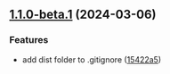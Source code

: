 ## [1.1.0-beta.1](https://github.com/frontkom/block-react-parser/compare/v1.0.0...v1.1.0-beta.1) (2024-03-06)


### Features

* add dist folder to .gitignore ([15422a5](https://github.com/frontkom/block-react-parser/commit/15422a58a7a9c39bc450607b3fd8c46eb10e6d0e))
